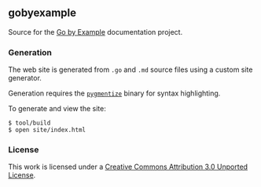 ## gobyexample

Source for the [Go by Example](https://mmcgrana.github.com/gobyexample/)
documentation project.


### Generation

The web site is generated from `.go` and `.md` source
files using a custom site generator.

Generation requires the [`pygmentize`](http://pygments.org/)
binary for syntax highlighting.

To generate and view the site:

```console
$ tool/build
$ open site/index.html
```

### License

This work is licensed under a [Creative Commons Attribution 3.0 Unported License](http://creativecommons.org/licenses/by/3.0/).
